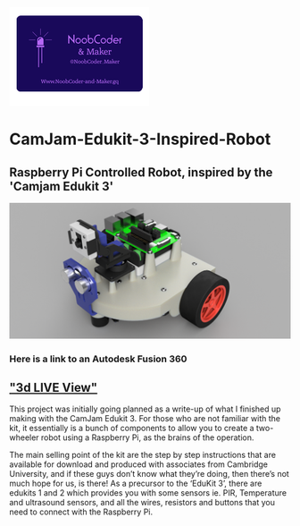 ![My Logo](/Images/NoobCoder_Logo_Icon.png)
# CamJam-Edukit-3-Inspired-Robot
## Raspberry Pi Controlled Robot, inspired by the 'Camjam Edukit 3'
![Robot Topside](/Images/Robot_Base_v14_Topside.png)
### Here is a link to an Autodesk Fusion 360  
## ["3d LIVE View"](https://a360.co/2DKW5AY)

This project was initially going planned as a write-up of what I finished up making with the CamJam Edukit 3. For those who are not familiar with the kit, it essentially is a bunch of components to allow you to create a two-wheeler robot using a Raspberry Pi, as the brains of the operation.

The main selling point of the kit are the step by step instructions that are available for download and produced with associates from Cambridge University, and if these guys don’t know what they’re doing, then there’s not much hope for us, is there! As a precursor to the ‘EduKit 3’, there are edukits 1 and 2 which provides you with some sensors ie. PIR, Temperature and ultrasound sensors, and all the wires, resistors and buttons that you need to connect with the Raspberry Pi.
